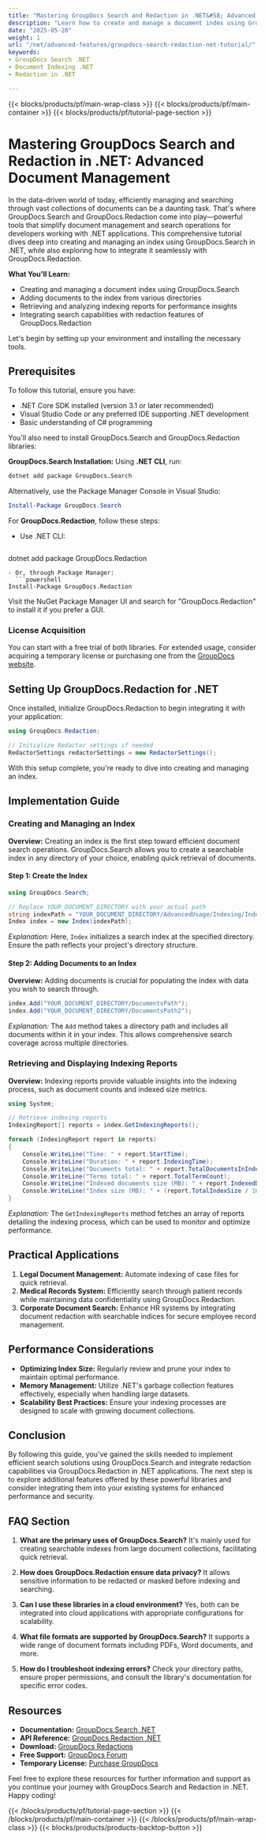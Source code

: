 ```yaml
---
title: "Mastering GroupDocs Search and Redaction in .NET&#58; Advanced Document Management"
description: "Learn how to create and manage a document index using GroupDocs.Search and integrate redaction features with GroupDocs.Redaction in .NET applications. Enhance your search solutions today."
date: "2025-05-20"
weight: 1
url: "/net/advanced-features/groupdocs-search-redaction-net-tutorial/"
keywords:
- GroupDocs Search .NET
- Document Indexing .NET
- Redaction in .NET

---
```


{{< blocks/products/pf/main-wrap-class >}}
{{< blocks/products/pf/main-container >}}
{{< blocks/products/pf/tutorial-page-section >}}
# Mastering GroupDocs Search and Redaction in .NET: Advanced Document Management

In the data-driven world of today, efficiently managing and searching through vast collections of documents can be a daunting task. That's where GroupDocs.Search and GroupDocs.Redaction come into play—powerful tools that simplify document management and search operations for developers working with .NET applications. This comprehensive tutorial dives deep into creating and managing an index using GroupDocs.Search in .NET, while also exploring how to integrate it seamlessly with GroupDocs.Redaction.

**What You'll Learn:**
- Creating and managing a document index using GroupDocs.Search
- Adding documents to the index from various directories
- Retrieving and analyzing indexing reports for performance insights
- Integrating search capabilities with redaction features of GroupDocs.Redaction

Let's begin by setting up your environment and installing the necessary tools.

## Prerequisites

To follow this tutorial, ensure you have:
- .NET Core SDK installed (version 3.1 or later recommended)
- Visual Studio Code or any preferred IDE supporting .NET development
- Basic understanding of C# programming

You'll also need to install GroupDocs.Search and GroupDocs.Redaction libraries:

**GroupDocs.Search Installation:**
Using **.NET CLI**, run:
```bash
dotnet add package GroupDocs.Search
```
Alternatively, use the Package Manager Console in Visual Studio:
```powershell
Install-Package GroupDocs.Search
```

For **GroupDocs.Redaction**, follow these steps:
- Use .NET CLI:
  ```bash
dotnet add package GroupDocs.Redaction
```
- Or, through Package Manager:
  ```powershell
Install-Package GroupDocs.Redaction
```

Visit the NuGet Package Manager UI and search for "GroupDocs.Redaction" to install it if you prefer a GUI.

### License Acquisition

You can start with a free trial of both libraries. For extended usage, consider acquiring a temporary license or purchasing one from the [GroupDocs website](https://purchase.groupdocs.com/temporary-license/).

## Setting Up GroupDocs.Redaction for .NET

Once installed, initialize GroupDocs.Redaction to begin integrating it with your application:

```csharp
using GroupDocs.Redaction;

// Initialize Redactor settings if needed
RedactorSettings redactorSettings = new RedactorSettings();
```

With this setup complete, you're ready to dive into creating and managing an index.

## Implementation Guide

### Creating and Managing an Index

**Overview:**
Creating an index is the first step toward efficient document search operations. GroupDocs.Search allows you to create a searchable index in any directory of your choice, enabling quick retrieval of documents.

#### Step 1: Create the Index
```csharp
using GroupDocs.Search;

// Replace YOUR_DOCUMENT_DIRECTORY with your actual path
string indexPath = "YOUR_DOCUMENT_DIRECTORY/AdvancedUsage/Indexing/IndexingReports";
Index index = new Index(indexPath);
```

*Explanation:* Here, `Index` initializes a search index at the specified directory. Ensure the path reflects your project's directory structure.

#### Step 2: Adding Documents to an Index

**Overview:**
Adding documents is crucial for populating the index with data you wish to search through.

```csharp
index.Add("YOUR_DOCUMENT_DIRECTORY/DocumentsPath");
index.Add("YOUR_DOCUMENT_DIRECTORY/DocumentsPath2");
```

*Explanation:* The `Add` method takes a directory path and includes all documents within it in your index. This allows comprehensive search coverage across multiple directories.

### Retrieving and Displaying Indexing Reports

**Overview:**
Indexing reports provide valuable insights into the indexing process, such as document counts and indexed size metrics.

```csharp
using System;

// Retrieve indexing reports
IndexingReport[] reports = index.GetIndexingReports();

foreach (IndexingReport report in reports)
{
    Console.WriteLine("Time: " + report.StartTime);
    Console.WriteLine("Duration: " + report.IndexingTime);
    Console.WriteLine("Documents total: " + report.TotalDocumentsInIndex);
    Console.WriteLine("Terms total: " + report.TotalTermCount);
    Console.WriteLine("Indexed documents size (MB): " + report.IndexedDocumentsSize);
    Console.WriteLine("Index size (MB): " + (report.TotalIndexSize / 1024.0 / 1024.0));
}
```

*Explanation:* The `GetIndexingReports` method fetches an array of reports detailing the indexing process, which can be used to monitor and optimize performance.

## Practical Applications

1. **Legal Document Management:** Automate indexing of case files for quick retrieval.
2. **Medical Records System:** Efficiently search through patient records while maintaining data confidentiality using GroupDocs.Redaction.
3. **Corporate Document Search:** Enhance HR systems by integrating document redaction with searchable indices for secure employee record management.

## Performance Considerations

- **Optimizing Index Size:** Regularly review and prune your index to maintain optimal performance.
- **Memory Management:** Utilize .NET's garbage collection features effectively, especially when handling large datasets.
- **Scalability Best Practices:** Ensure your indexing processes are designed to scale with growing document collections.

## Conclusion

By following this guide, you've gained the skills needed to implement efficient search solutions using GroupDocs.Search and integrate redaction capabilities via GroupDocs.Redaction in .NET applications. The next step is to explore additional features offered by these powerful libraries and consider integrating them into your existing systems for enhanced performance and security.

## FAQ Section

1. **What are the primary uses of GroupDocs.Search?**
   It's mainly used for creating searchable indexes from large document collections, facilitating quick retrieval.
   
2. **How does GroupDocs.Redaction ensure data privacy?**
   It allows sensitive information to be redacted or masked before indexing and searching.
3. **Can I use these libraries in a cloud environment?**
   Yes, both can be integrated into cloud applications with appropriate configurations for scalability.
4. **What file formats are supported by GroupDocs.Search?**
   It supports a wide range of document formats including PDFs, Word documents, and more.
5. **How do I troubleshoot indexing errors?**
   Check your directory paths, ensure proper permissions, and consult the library's documentation for specific error codes.

## Resources

- **Documentation:** [GroupDocs.Search .NET](https://docs.groupdocs.com/search/net/)
- **API Reference:** [GroupDocs.Redaction .NET](https://reference.groupdocs.com/redaction/net)
- **Download:** [GroupDocs Redactions](https://releases.groupdocs.com/search/net/)
- **Free Support:** [GroupDocs Forum](https://forum.groupdocs.com/c/search/10)
- **Temporary License:** [Purchase GroupDocs](https://purchase.groupdocs.com/temporary-license/) 

Feel free to explore these resources for further information and support as you continue your journey with GroupDocs.Search and Redaction in .NET. Happy coding!

{{< /blocks/products/pf/tutorial-page-section >}}
{{< /blocks/products/pf/main-container >}}
{{< /blocks/products/pf/main-wrap-class >}}
{{< blocks/products/products-backtop-button >}}